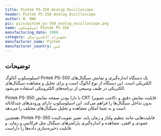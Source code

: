 ```yaml
---
title: Pintek PS-350 Analog Oscilloscope
header: Pintek PS-350 Analog Oscilloscope
author: M. MAD
pic: pics/pintek_ps-350_analog_oscilloscope.png
name: اسیلوسکوپ Pintek PS-350
manufacturing_date: 1990
category: تجهیزات الکترونیکی
manufacturer_name: Pintek
manufacturer_country: چین
---
```


<h2 class="fa-IR-explanation-header">توضیحات</h2>
<p>
اسیلوسکوپ آنالوگ
<span class="english-text">Pintek PS-350</span>
یک دستگاه اندازه‌گیری و نمایش سیگنال‌های الکتریکی است. این دستگاه از نوع
آنالوگ است و برای تحلیل و مشاهده سیگنال‌های الکتریکی در طیف وسیعی از
برنامه‌های الکترونیکی استفاده می‌شود.
</p>
<p>
<span class="english-text">Pintek PS-350</span>
با دارا بودن صفحه نمایش
<span class="english-text">CRT</span>
(لامپ تصویر)، قابلیت نمایش دقیق و بدون تداخل سیگنال‌ها را فراهم می‌کند. این
اسیلوسکوپ دارای ورودی‌های چندکاناله است و به شما امکان مشاهده و تحلیل
سیگنال‌های مختلف را می‌دهد.
</p>
<p>
همچنین،
<span class="english-text">Pintek PS-350</span>
قابلیت‌هایی مانند تنظیم ولتاژ و زمان پایه، تغییر تقویت‌کننده عمودی و افقی،
مشاهده و اندازه‌گیری پارامترهای سیگنال مثل فرکانس و زمان، و قابلیت ذخیره‌سازی
داده‌ها را داراست.
</p>
